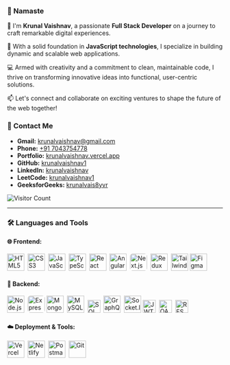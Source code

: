 ### 🙏 Namaste

👋 I'm **Krunal Vaishnav**, a passionate **Full Stack Developer** on a journey to craft remarkable digital experiences.

🚀 With a solid foundation in **JavaScript technologies**, I specialize in building dynamic and scalable web applications.

💻 Armed with creativity and a commitment to clean, maintainable code, I thrive on transforming innovative ideas into functional, user-centric solutions.

📫 Let's connect and collaborate on exciting ventures to shape the future of the web together!

### 📇 Contact Me

- **Gmail:** [krunalvaishnav@gmail.com](mailto:krunalvaishnav@gmail.com)
- **Phone:** [+91 7043754778](tel:+917043754778)
- **Portfolio:** [krunalvaishnav.vercel.app](https://krunalvaishnav.vercel.app/)
- **GitHub:** [krunalvaishnav1](https://github.com/krunalvaishnav)
- **LinkedIn:** [krunalvaishnav](https://www.linkedin.com/in/krunalvaishnav/)
- **LeetCode:** [krunalvaishnav1](https://leetcode.com/u/krunalvaishnav/)
- **GeeksforGeeks:** [krunalvais8yvr](https://www.geeksforgeeks.org/user/krunalvais8yvr/)

![Visitor Count](https://komarev.com/ghpvc/?username=krunalvaishnav1&color=brightgreen)

---

### 🛠️ Languages and Tools

#### 🌐 Frontend:
<div align="left">
  <img src="https://cdn.jsdelivr.net/gh/devicons/devicon/icons/html5/html5-original.svg" title="HTML5" height="40"/>&nbsp;
  <img src="https://cdn.jsdelivr.net/gh/devicons/devicon/icons/css3/css3-original.svg" title="CSS3" height="40"/>&nbsp;
  <img src="https://cdn.jsdelivr.net/gh/devicons/devicon/icons/javascript/javascript-original.svg" title="JavaScript" height="40"/>&nbsp;
  <img src="https://cdn.jsdelivr.net/gh/devicons/devicon/icons/typescript/typescript-original.svg" title="TypeScript" height="40"/>&nbsp;
  <img src="https://cdn.jsdelivr.net/gh/devicons/devicon/icons/react/react-original.svg" title="React" height="40"/>&nbsp;
  <img src="https://cdn.jsdelivr.net/gh/devicons/devicon/icons/angularjs/angularjs-original.svg" title="Angular" height="40"/>&nbsp;
  <img src="https://cdn.jsdelivr.net/gh/devicons/devicon/icons/nextjs/nextjs-original.svg" title="Next.js" height="40" style="background-color:white; border-radius:6px"/>&nbsp;
  <img src="https://cdn.jsdelivr.net/gh/devicons/devicon/icons/redux/redux-original.svg" title="Redux" height="40"/>&nbsp;
<img src="https://www.vectorlogo.zone/logos/tailwindcss/tailwindcss-icon.svg" title="Tailwind CSS" height="40"/>
  <img src="https://cdn.jsdelivr.net/gh/devicons/devicon/icons/figma/figma-original.svg" title="Figma" height="40"/>&nbsp;
</div>

#### 🔧 Backend:
<div align="left">
  <img src="https://cdn.jsdelivr.net/gh/devicons/devicon/icons/nodejs/nodejs-original.svg" title="Node.js" height="40"/>&nbsp;
 <img src="https://upload.wikimedia.org/wikipedia/commons/6/64/Expressjs.png" title="Express.js" height="40" style="background:white; border-radius:6px"/>
  <img src="https://cdn.jsdelivr.net/gh/devicons/devicon/icons/mongodb/mongodb-original.svg" title="MongoDB" height="40"/>&nbsp;
  <img src="https://cdn.jsdelivr.net/gh/devicons/devicon/icons/mysql/mysql-original.svg" title="MySQL" height="40"/>&nbsp;
  <img src="https://img.shields.io/badge/SQL-4479A1?logo=postgresql&logoColor=white" title="SQL" height="30"/>&nbsp;
  <img src="https://cdn.jsdelivr.net/gh/devicons/devicon/icons/graphql/graphql-plain.svg" title="GraphQL" height="40"/>&nbsp;
<img src="https://cdn.jsdelivr.net/gh/devicons/devicon/icons/socketio/socketio-original.svg" title="Socket.IO" height="40"/>
  <img src="https://img.shields.io/badge/JWT-black?logo=jsonwebtokens&logoColor=white" title="JWT" height="30"/>&nbsp;
  <img src="https://img.shields.io/badge/OAuth2-000000?logo=oauth&logoColor=white" title="OAuth" height="30"/>&nbsp;
  <img src="https://img.shields.io/badge/REST%20API-FF6C37?logo=rest&logoColor=white" title="RESTful APIs" height="30"/>&nbsp;
</div>

#### ☁️ Deployment & Tools:
<div align="left">
  <img src="https://cdn.jsdelivr.net/gh/devicons/devicon/icons/vercel/vercel-original.svg" title="Vercel" height="40"/>&nbsp;
  <img src="https://cdn.jsdelivr.net/gh/devicons/devicon/icons/netlify/netlify-original.svg" title="Netlify" height="40"/>&nbsp;
  <img src="https://cdn.jsdelivr.net/gh/devicons/devicon/icons/postman/postman-original.svg" title="Postman" height="40"/>&nbsp;
  <img src="https://cdn.jsdelivr.net/gh/devicons/devicon/icons/git/git-original.svg" title="Git" height="40"/>&nbsp;
</div>
